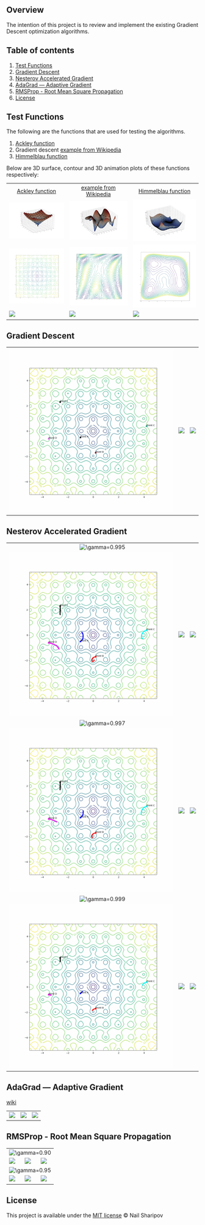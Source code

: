 ## Overview
The intention of this project is to review and implement the existing Gradient Descent optimization algorithms.

## Table of contents
1. [Test Functions](#test-functions)
2. [Gradient Descent](#gradient-descent)
3. [Nesterov Accelerated Gradient](#nesterov-accelerated-gradient)
4. [AdaGrad — Adaptive Gradient](#adagrad--adaptive-gradient)
5. [RMSProp - Root Mean Square Propagation](#rmsprop---root-mean-square-propagation)
6. [License](#license)

## Test Functions

The following are the functions that are used for testing the algorithms.

1. [Ackley function](https://en.wikipedia.org/wiki/Ackley_function)
2. Gradient descent [example from Wikipedia](https://en.wikipedia.org/wiki/Gradient_descent#Examples)
3. [Himmelblau function](https://en.wikipedia.org/wiki/Himmelblau%27s_function)

Below are 3D surface, contour and 3D animation plots of these functions respectively:

<table>
  <tr>
    <td align=center><a href="https://en.wikipedia.org/wiki/Ackley_function">Ackley function</a></td>
    <td align=center><a href="https://en.wikipedia.org/wiki/Gradient_descent#Examples">example from Wikipedia</a></td>
    <td align=center><a href="https://en.wikipedia.org/wiki/Himmelblau%27s_function">Himmelblau function</a></td>
  </tr>
  <tr>
    <td><img src="/python/images/function-ackley-surface.png?raw=true" width="100%"></td>
    <td><img src="/python/images/function-f1-surface.png?raw=true" width="100%"></td>
    <td><img src="/python/images/function-himmelblau-surface.png?raw=true" width="100%"></td>
  </tr>
  <tr>
    <td><img src="/python/images/function-ackley-contour.png?raw=true" width="100%"></td>
    <td><img src="/python/images/function-f1-contour.png?raw=true" width="100%"></td>
    <td><img src="/python/images/function-himmelblau-contour.png?raw=true" width="100%"></td>
  </tr>
  <tr>
    <td><img src="/python/images/function-ackley.gif?raw=true" width="100%"></td>
    <td><img src="/python/images/function-f1.gif?raw=true" width="100%"></td>
    <td><img src="/python/images/function-himmelblau.gif?raw=true" width="100%"></td>
  </tr>
</table>

## Gradient Descent

<table>
  <tr>
    <td><img src="/python/images/grad-ackley.gif?raw=true" width="100%"></td>
    <td><img src="/python/images/grad-f1.gif?raw=true" width="100%"></td>
    <td><img src="/python/images/grad-himmelblau.gif?raw=true" width="100%"></td>
  </tr>
</table>

## Nesterov Accelerated Gradient

<table>
  <tr>
    <td align="center" colspan = 3><img src="https://latex.codecogs.com/svg.latex?\gamma=0.995" title="\gamma=0.995"/></td>
  </tr>
  <tr>
    <td><img src="/python/images/nag-ackley-gamma-995.gif?raw=true" width="100%"></td>
    <td><img src="/python/images/nag-f1-gamma-995.gif?raw=true" width="100%"></td>
    <td><img src="/python/images/nag-himmelblau-gamma-995.gif?raw=true" width="100%"></td>
  </tr>
  <tr>
    <td align="center" colspan = 3><img src="https://latex.codecogs.com/svg.latex?\gamma=0.997" title="\gamma=0.997"/></td>
  </tr>
  <tr>
    <td><img src="/python/images/nag-ackley-gamma-997.gif?raw=true" width="100%"></td>
    <td><img src="/python/images/nag-f1-gamma-997.gif?raw=true" width="100%"></td>
    <td><img src="/python/images/nag-himmelblau-gamma-997.gif?raw=true" width="100%"></td>
  </tr>
  <tr>
    <td align="center" colspan = 3><img src="https://latex.codecogs.com/svg.latex?\gamma=0.999" title="\gamma=0.999"/></td>
  </tr>
  <tr>
    <td><img src="/python/images/nag-ackley-gamma-999.gif?raw=true" width="100%"></td>
    <td><img src="/python/images/nag-f1-gamma-999.gif?raw=true" width="100%"></td>
    <td><img src="/python/images/nag-himmelblau-gamma-999.gif?raw=true" width="100%"></td>
  </tr>
</table>

## AdaGrad — Adaptive Gradient

[wiki](https://en.wikipedia.org/wiki/Stochastic_gradient_descent#AdaGrad)

<table>
  <tr>
    <td><img src="/python/images/adagrad-ackley.gif?raw=true" width="100%"></td>
    <td><img src="/python/images/adagrad-f1.gif?raw=true" width="100%"></td>
    <td><img src="/python/images/adagrad-himmelblau.gif?raw=true" width="100%"></td>
  </tr>
</table>

## RMSProp - Root Mean Square Propagation

<table>
  <tr>
    <td align="center" colspan = 3><img src="https://latex.codecogs.com/svg.latex?\gamma=0.90" title="\gamma=0.90"/></td>
  </tr>
  <tr>
    <td><img src="/python/images/rmsprop-ackley-gamma-090.gif?raw=true" width="100%"></td>
    <td><img src="/python/images/rmsprop-f1-gamma-090.gif?raw=true" width="100%"></td>
    <td><img src="/python/images/rmsprop-himmelblau-gamma-090.gif?raw=true" width="100%"></td>
  </tr>
  <tr>
    <td align="center" colspan = 3><img src="https://latex.codecogs.com/svg.latex?\gamma=0.95 " title="\gamma=0.95"/></td>
  </tr>
  <tr>
    <td><img src="/python/images/rmsprop-ackley-gamma-095.gif?raw=true" width="100%"></td>
    <td><img src="/python/images/rmsprop-f1-gamma-095.gif?raw=true" width="100%"></td>
    <td><img src="/python/images/rmsprop-himmelblau-gamma-095.gif?raw=true" width="100%"></td>
  </tr>
</table>

## License

This project is available under the [MIT license](LICENSE) © Nail Sharipov
